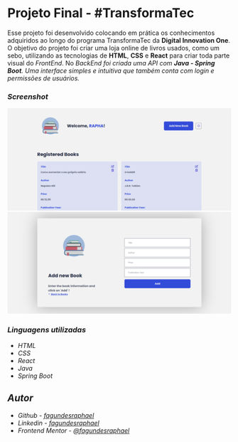 # Projeto Final - #TransformaTec

<p>
Esse projeto foi desenvolvido colocando em prática os conhecimentos adquiridos ao longo do programa TransformaTec da <b>Digital Innovation One</b>.
O objetivo do projeto foi criar uma loja online de livros usados, como um sebo,  utilizando as tecnologias de <b>HTML</b>, <b>CSS</b> e <b>React</b> para criar toda parte visual do <i>FrontEnd</i>. No <i>BackEnd<i/> foi criada uma API com <b>Java - Spring Boot</b>. Uma interface simples e intuitiva que também conta com login e permissões de usuários.
</p>

### Screenshot

![](./client/public/print1.png)
![](./client/public/print2.png)

### Linguagens utilizadas

- HTML
- CSS
- React
- Java
- Spring Boot

## Autor

- Github - [fagundesraphael](https://github.com/fagundesraphael)
- Linkedin - [fagundesraphael](https://www.linkedin.com/in/fagundesraphael)
- Frontend Mentor - [@fagundesraphael](https://www.frontendmentor.io/profile/fagundesraphael)
